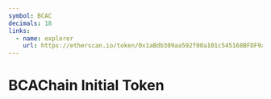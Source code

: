 ```yaml
---
symbol: BCAC
decimals: 18
links:
  - name: explorer
    url: https://etherscan.io/token/0x1aBdb309aa592f00a101c545168BFDF9a6Ec61CE
---
```


# BCAChain Initial Token
